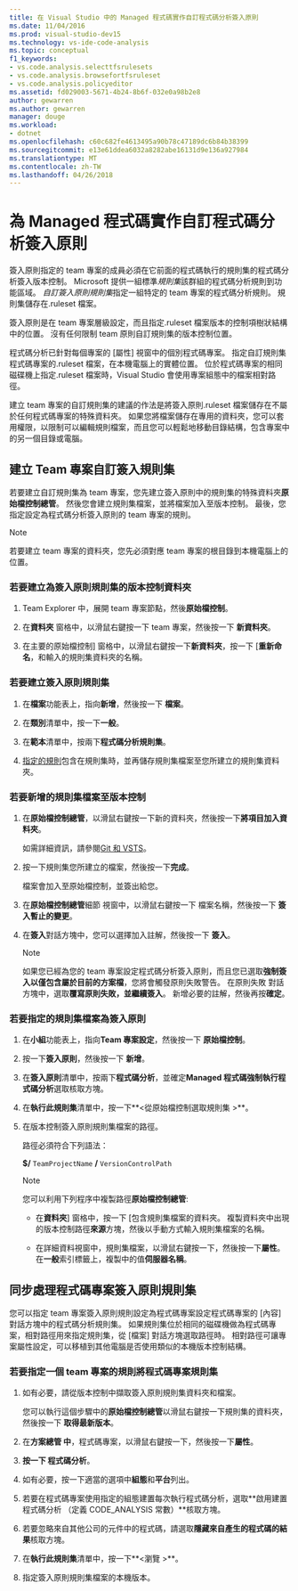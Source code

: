 ```yaml
---
title: 在 Visual Studio 中的 Managed 程式碼實作自訂程式碼分析簽入原則
ms.date: 11/04/2016
ms.prod: visual-studio-dev15
ms.technology: vs-ide-code-analysis
ms.topic: conceptual
f1_keywords:
- vs.code.analysis.selecttfsrulesets
- vs.code.analysis.browsefortfsruleset
- vs.code.analysis.policyeditor
ms.assetid: fd029003-5671-4b24-8b6f-032e0a98b2e8
author: gewarren
ms.author: gewarren
manager: douge
ms.workload:
- dotnet
ms.openlocfilehash: c60c682fe4613495a90b78c47189dc6b84b38399
ms.sourcegitcommit: e13e61ddea6032a8282abe16131d9e136a927984
ms.translationtype: MT
ms.contentlocale: zh-TW
ms.lasthandoff: 04/26/2018
---
```

# <a name="implement-custom-code-analysis-check-in-policies-for-managed-code"></a>為 Managed 程式碼實作自訂程式碼分析簽入原則

簽入原則指定的 team 專案的成員必須在它前面的程式碼執行的規則集的程式碼分析簽入版本控制。 Microsoft 提供一組標準*規則集*該群組的程式碼分析規則到功能區域。 *自訂簽入原則規則集*指定一組特定的 team 專案的程式碼分析規則。 規則集儲存在.ruleset 檔案。

簽入原則是在 team 專案層級設定，而且指定.ruleset 檔案版本的控制項樹狀結構中的位置。 沒有任何限制 team 原則自訂規則集的版本控制位置。

程式碼分析已針對每個專案的 [屬性] 視窗中的個別程式碼專案。 指定自訂規則集程式碼專案的.ruleset 檔案，在本機電腦上的實體位置。 位於程式碼專案的相同磁碟機上指定.ruleset 檔案時，Visual Studio 會使用專案組態中的檔案相對路徑。

建立 team 專案的自訂規則集的建議的作法是將簽入原則.ruleset 檔案儲存在不屬於任何程式碼專案的特殊資料夾。 如果您將檔案儲存在專用的資料夾，您可以套用權限，以限制可以編輯規則檔案，而且您可以輕鬆地移動目錄結構，包含專案中的另一個目錄或電腦。

## <a name="create-the-team-project-custom-check-in-rule-set"></a>建立 Team 專案自訂簽入規則集

若要建立自訂規則集為 team 專案，您先建立簽入原則中的規則集的特殊資料夾**原始檔控制總管**。 然後您會建立規則集檔案，並將檔案加入至版本控制。 最後，您指定設定為程式碼分析簽入原則的 team 專案的規則。

> [!NOTE]
> 若要建立 team 專案的資料夾，您先必須對應 team 專案的根目錄到本機電腦上的位置。

### <a name="to-create-the-version-control-folder-for-the-check-in-policy-rule-set"></a>若要建立為簽入原則規則集的版本控制資料夾

1. Team Explorer 中，展開 team 專案節點，然後**原始檔控制**。

2. 在**資料夾** 窗格中，以滑鼠右鍵按一下 team 專案，然後按一下 **新資料夾**。

3. 在主要的原始檔控制] 窗格中，以滑鼠右鍵按一下**新資料夾**，按一下 [**重新命名**，和輸入的規則集資料夾的名稱。

### <a name="to-create-the-check-in-policy-rule-set"></a>若要建立簽入原則規則集

1. 在**檔案**功能表上，指向**新增**，然後按一下 **檔案**。

2. 在**類別**清單中，按一下**一般**。

3. 在**範本**清單中，按兩下**程式碼分析規則集**。

4. [指定的規則](../code-quality/how-to-create-a-custom-rule-set.md)包含在規則集時，並再儲存規則集檔案至您所建立的規則集資料夾。

### <a name="to-add-the-rule-set-file-to-version-control"></a>若要新增的規則集檔案至版本控制

1. 在**原始檔控制總管**，以滑鼠右鍵按一下新的資料夾，然後按一下**將項目加入資料夾**。

     如需詳細資訊，請參閱[Git 和 VSTS](/vsts/git/overview)。

2. 按一下規則集您所建立的檔案，然後按一下**完成**。

     檔案會加入至原始檔控制，並簽出給您。

3. 在**原始檔控制總管**細節 視窗中，以滑鼠右鍵按一下 檔案名稱，然後按一下 **簽入暫止的變更**。

4. 在**簽入**對話方塊中，您可以選擇加入註解，然後按一下 **簽入**。

    > [!NOTE]
    > 如果您已經為您的 team 專案設定程式碼分析簽入原則，而且您已選取**強制簽入以僅包含屬於目前的方案檔**，您將會觸發原則失敗警告。 在原則失敗 對話方塊中，選取**覆寫原則失敗，並繼續簽入**。 新增必要的註解，然後再按**確定**。

### <a name="to-specify-the-rule-set-file-as-the-check-in-policy"></a>若要指定的規則集檔案為簽入原則

1. 在**小組**功能表上，指向**Team 專案設定**，然後按一下 **原始檔控制**。

2. 按一下**簽入原則**，然後按一下 **新增**。

3. 在**簽入原則**清單中，按兩下**程式碼分析**，並確定**Managed 程式碼強制執行程式碼分析**選取核取方塊。

4. 在**執行此規則集**清單中，按一下**\<從原始檔控制選取規則集 >**。

5. 在版本控制簽入原則規則集檔案的路徑。

     路徑必須符合下列語法：

     **$/** `TeamProjectName` **/** `VersionControlPath`

    > [!NOTE]
    > 您可以利用下列程序中複製路徑**原始檔控制總管**:

    - 在**資料夾**] 窗格中，按一下 [包含規則集檔案的資料夾。 複製資料夾中出現的版本控制路徑**來源**方塊，然後以手動方式輸入規則集檔案的名稱。

    - 在詳細資料視窗中，規則集檔案，以滑鼠右鍵按一下，然後按一下**屬性**。 在**一般**索引標籤上，複製中的值**伺服器名稱**。

## <a name="synchronize-code-projects-to-the-check-in-policy-rule-set"></a>同步處理程式碼專案簽入原則規則集

您可以指定 team 專案簽入原則規則設定為程式碼專案設定程式碼專案的 [內容] 對話方塊中的程式碼分析規則集。 如果規則集位於相同的磁碟機做為程式碼專案，相對路徑用來指定規則集，從 [檔案] 對話方塊選取路徑時。 相對路徑可讓專案屬性設定，可以移植到其他電腦是否使用類似的本機版本控制結構。

### <a name="to-specify-a-team-project-rule-set-as-the-rule-set-of-a-code-project"></a>若要指定一個 team 專案的規則將程式碼專案規則集

1. 如有必要，請從版本控制中擷取簽入原則規則集資料夾和檔案。

   您可以執行這個步驟中的**原始檔控制總管**以滑鼠右鍵按一下規則集的資料夾，然後按一下 **取得最新版本**。

2. 在**方案總管 中**，程式碼專案，以滑鼠右鍵按一下，然後按一下**屬性**。

3. **按一下 程式碼分析**。

4. 如有必要，按一下適當的選項中**組態**和**平台**列出。

5. 若要在程式碼專案使用指定的組態建置每次執行程式碼分析，選取**啟用建置程式碼分析 （定義 CODE_ANALYSIS 常數）**核取方塊。

6. 若要忽略來自其他公司的元件中的程式碼，請選取**隱藏來自產生的程式碼的結果**核取方塊。

7. 在**執行此規則集**清單中，按一下**\<瀏覽 >**。

8. 指定簽入原則規則集檔案的本機版本。